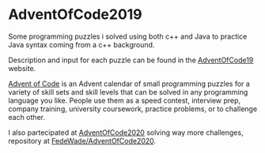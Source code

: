 # AdventOfCode2019

Some programming puzzles i solved using both c++ and Java to practice Java syntax coming from a c++ background.

Description and input for each puzzle can be found in the [AdventOfCode19](https://adventofcode.com/2019) website.

[Advent of Code](https://adventofcode.com/2019/about) is an Advent calendar of small programming puzzles for a variety of skill sets and skill levels that can be solved in any programming language you like. People use them as a speed contest, interview prep, company training, university coursework, practice problems, or to challenge each other.

I also partecipated at [AdventOfCode2020](https://adventofcode.com/2020) solving way more challenges, repository at [FedeWade/AdventOfCode2020](https://github.com/FedeWade/AdventOfCode2019).

